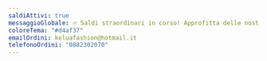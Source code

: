 ```yaml
---
saldiAttivi: true
messaggioGlobale: 🔥 Saldi straordinari in corso! Approfitta delle nostre offerte esclusive
coloreTema: "#d4af37"
emailOrdini: keluafashion@hotmail.it
telefonoOrdini: "0882302070"
---
```

